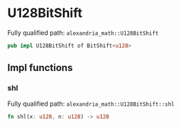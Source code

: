 # U128BitShift

Fully qualified path: `alexandria_math::U128BitShift`

```rust
pub impl U128BitShift of BitShift<u128>
```

## Impl functions

### shl

Fully qualified path: `alexandria_math::U128BitShift::shl`

```rust
fn shl(x: u128, n: u128) -> u128
```

